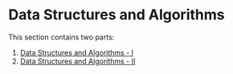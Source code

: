 # Data Structures and Algorithms

This section contains two parts: 

1. [Data Structures and Algorithms - I](./DSA-I/readme.md)
2. [Data Structures and Algorithms - II](./DSA-II/readme.md)

